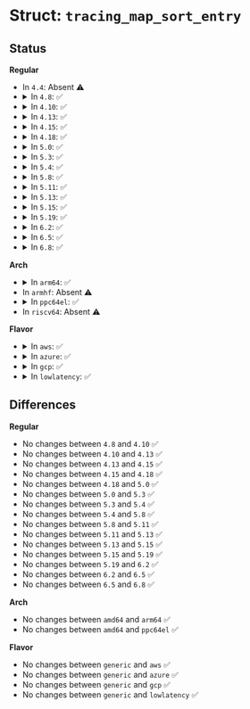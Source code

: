 # Struct: <code>tracing_map_sort_entry</code>

## Status
<b>Regular</b>
<ul>
<li>
In <code>4.4</code>: Absent ⚠️
</li>
<li>
<details>
<summary>In <code>4.8</code>: ✅</summary>

```c
struct tracing_map_sort_entry {
    void *key;
    struct tracing_map_elt *elt;
    bool elt_copied;
    bool dup;
};
```
</details>
</li>
<li>
<details>
<summary>In <code>4.10</code>: ✅</summary>

```c
struct tracing_map_sort_entry {
    void *key;
    struct tracing_map_elt *elt;
    bool elt_copied;
    bool dup;
};
```
</details>
</li>
<li>
<details>
<summary>In <code>4.13</code>: ✅</summary>

```c
struct tracing_map_sort_entry {
    void *key;
    struct tracing_map_elt *elt;
    bool elt_copied;
    bool dup;
};
```
</details>
</li>
<li>
<details>
<summary>In <code>4.15</code>: ✅</summary>

```c
struct tracing_map_sort_entry {
    void *key;
    struct tracing_map_elt *elt;
    bool elt_copied;
    bool dup;
};
```
</details>
</li>
<li>
<details>
<summary>In <code>4.18</code>: ✅</summary>

```c
struct tracing_map_sort_entry {
    void *key;
    struct tracing_map_elt *elt;
    bool elt_copied;
    bool dup;
};
```
</details>
</li>
<li>
<details>
<summary>In <code>5.0</code>: ✅</summary>

```c
struct tracing_map_sort_entry {
    void *key;
    struct tracing_map_elt *elt;
    bool elt_copied;
    bool dup;
};
```
</details>
</li>
<li>
<details>
<summary>In <code>5.3</code>: ✅</summary>

```c
struct tracing_map_sort_entry {
    void *key;
    struct tracing_map_elt *elt;
    bool elt_copied;
    bool dup;
};
```
</details>
</li>
<li>
<details>
<summary>In <code>5.4</code>: ✅</summary>

```c
struct tracing_map_sort_entry {
    void *key;
    struct tracing_map_elt *elt;
    bool elt_copied;
    bool dup;
};
```
</details>
</li>
<li>
<details>
<summary>In <code>5.8</code>: ✅</summary>

```c
struct tracing_map_sort_entry {
    void *key;
    struct tracing_map_elt *elt;
    bool elt_copied;
    bool dup;
};
```
</details>
</li>
<li>
<details>
<summary>In <code>5.11</code>: ✅</summary>

```c
struct tracing_map_sort_entry {
    void *key;
    struct tracing_map_elt *elt;
    bool elt_copied;
    bool dup;
};
```
</details>
</li>
<li>
<details>
<summary>In <code>5.13</code>: ✅</summary>

```c
struct tracing_map_sort_entry {
    void *key;
    struct tracing_map_elt *elt;
    bool elt_copied;
    bool dup;
};
```
</details>
</li>
<li>
<details>
<summary>In <code>5.15</code>: ✅</summary>

```c
struct tracing_map_sort_entry {
    void *key;
    struct tracing_map_elt *elt;
    bool elt_copied;
    bool dup;
};
```
</details>
</li>
<li>
<details>
<summary>In <code>5.19</code>: ✅</summary>

```c
struct tracing_map_sort_entry {
    void *key;
    struct tracing_map_elt *elt;
    bool elt_copied;
    bool dup;
};
```
</details>
</li>
<li>
<details>
<summary>In <code>6.2</code>: ✅</summary>

```c
struct tracing_map_sort_entry {
    void *key;
    struct tracing_map_elt *elt;
    bool elt_copied;
    bool dup;
};
```
</details>
</li>
<li>
<details>
<summary>In <code>6.5</code>: ✅</summary>

```c
struct tracing_map_sort_entry {
    void *key;
    struct tracing_map_elt *elt;
    bool elt_copied;
    bool dup;
};
```
</details>
</li>
<li>
<details>
<summary>In <code>6.8</code>: ✅</summary>

```c
struct tracing_map_sort_entry {
    void *key;
    struct tracing_map_elt *elt;
    bool elt_copied;
    bool dup;
};
```
</details>
</li>
</ul>
<b>Arch</b>
<ul>
<li>
<details>
<summary>In <code>arm64</code>: ✅</summary>

```c
struct tracing_map_sort_entry {
    void *key;
    struct tracing_map_elt *elt;
    bool elt_copied;
    bool dup;
};
```
</details>
</li>
<li>
In <code>armhf</code>: Absent ⚠️
</li>
<li>
<details>
<summary>In <code>ppc64el</code>: ✅</summary>

```c
struct tracing_map_sort_entry {
    void *key;
    struct tracing_map_elt *elt;
    bool elt_copied;
    bool dup;
};
```
</details>
</li>
<li>
In <code>riscv64</code>: Absent ⚠️
</li>
</ul>
<b>Flavor</b>
<ul>
<li>
<details>
<summary>In <code>aws</code>: ✅</summary>

```c
struct tracing_map_sort_entry {
    void *key;
    struct tracing_map_elt *elt;
    bool elt_copied;
    bool dup;
};
```
</details>
</li>
<li>
<details>
<summary>In <code>azure</code>: ✅</summary>

```c
struct tracing_map_sort_entry {
    void *key;
    struct tracing_map_elt *elt;
    bool elt_copied;
    bool dup;
};
```
</details>
</li>
<li>
<details>
<summary>In <code>gcp</code>: ✅</summary>

```c
struct tracing_map_sort_entry {
    void *key;
    struct tracing_map_elt *elt;
    bool elt_copied;
    bool dup;
};
```
</details>
</li>
<li>
<details>
<summary>In <code>lowlatency</code>: ✅</summary>

```c
struct tracing_map_sort_entry {
    void *key;
    struct tracing_map_elt *elt;
    bool elt_copied;
    bool dup;
};
```
</details>
</li>
</ul>

## Differences
<b>Regular</b>
<ul>
<li>
No changes between <code>4.8</code> and <code>4.10</code> ✅
</li>
<li>
No changes between <code>4.10</code> and <code>4.13</code> ✅
</li>
<li>
No changes between <code>4.13</code> and <code>4.15</code> ✅
</li>
<li>
No changes between <code>4.15</code> and <code>4.18</code> ✅
</li>
<li>
No changes between <code>4.18</code> and <code>5.0</code> ✅
</li>
<li>
No changes between <code>5.0</code> and <code>5.3</code> ✅
</li>
<li>
No changes between <code>5.3</code> and <code>5.4</code> ✅
</li>
<li>
No changes between <code>5.4</code> and <code>5.8</code> ✅
</li>
<li>
No changes between <code>5.8</code> and <code>5.11</code> ✅
</li>
<li>
No changes between <code>5.11</code> and <code>5.13</code> ✅
</li>
<li>
No changes between <code>5.13</code> and <code>5.15</code> ✅
</li>
<li>
No changes between <code>5.15</code> and <code>5.19</code> ✅
</li>
<li>
No changes between <code>5.19</code> and <code>6.2</code> ✅
</li>
<li>
No changes between <code>6.2</code> and <code>6.5</code> ✅
</li>
<li>
No changes between <code>6.5</code> and <code>6.8</code> ✅
</li>
</ul>
<b>Arch</b>
<ul>
<li>
No changes between <code>amd64</code> and <code>arm64</code> ✅
</li>
<li>
No changes between <code>amd64</code> and <code>ppc64el</code> ✅
</li>
</ul>
<b>Flavor</b>
<ul>
<li>
No changes between <code>generic</code> and <code>aws</code> ✅
</li>
<li>
No changes between <code>generic</code> and <code>azure</code> ✅
</li>
<li>
No changes between <code>generic</code> and <code>gcp</code> ✅
</li>
<li>
No changes between <code>generic</code> and <code>lowlatency</code> ✅
</li>
</ul>
